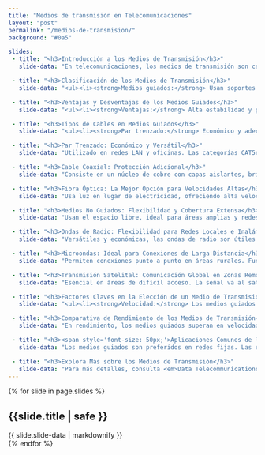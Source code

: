 ```yaml
---
title: "Medios de transmisión en Telecomunicaciones"
layout: "post"
permalink: "/medios-de-transmision/"
background: "#0a5"

slides:
 - title: "<h3>Introducción a los Medios de Transmisión</h3>"
   slide-data: "En telecomunicaciones, los medios de transmisión son canales a través de los cuales se envían datos de un punto a otro. Estos afectan la velocidad, alcance y calidad de la comunicación, y se clasifican en guiados y no guiados."

 - title: "<h3>Clasificación de los Medios de Transmisión</h3>"
   slide-data: "<ul><li><strong>Medios guiados:</strong> Usan soportes físicos como cables, proporcionando estabilidad y reduciendo interferencias.</li><li><strong>Medios no guiados:</strong> Utilizan ondas en el espacio libre (radio o microondas) para flexibilidad y cobertura extensa.</li></ul>"

 - title: "<h3>Ventajas y Desventajas de los Medios Guiados</h3>"
   slide-data: "<ul><li><strong>Ventajas:</strong> Alta estabilidad y protección contra interferencias, ideal para entornos urbanos.</li><li><strong>Desventajas:</strong> Costos de instalación y limitación de movilidad.</li></ul>"

 - title: "<h3>Tipos de Cables en Medios Guiados</h3>"
   slide-data: "<ul><li><strong>Par trenzado:</strong> Económico y adecuado para redes locales.</li><li><strong>Cable coaxial:</strong> Alta resistencia a interferencias, ideal para televisión e Internet de media velocidad.</li><li><strong>Fibra óptica:</strong> Altas velocidades y alcance; preferida en telecomunicaciones y redes de larga distancia.</li></ul>"

 - title: "<h3>Par Trenzado: Económico y Versátil</h3>"
   slide-data: "Utilizado en redes LAN y oficinas. Las categorías CAT5e y CAT6 ofrecen velocidades de hasta 10 Gbps. Aunque puede haber interferencias, sigue siendo común por su bajo costo."

 - title: "<h3>Cable Coaxial: Protección Adicional</h3>"
   slide-data: "Consiste en un núcleo de cobre con capas aislantes, brindando alta resistencia a interferencias y usado en televisión por cable e Internet."

 - title: "<h3>Fibra Óptica: La Mejor Opción para Velocidades Altas</h3>"
   slide-data: "Usa luz en lugar de electricidad, ofreciendo alta velocidad y capacidad a largo alcance. Es inmune a interferencias, pero su costo inicial es alto."

 - title: "<h3>Medios No Guiados: Flexibilidad y Cobertura Extensa</h3>"
   slide-data: "Usan el espacio libre, ideal para áreas amplias y redes móviles. Las ondas de radio y microondas ofrecen cobertura sin necesidad de cables, aunque pueden sufrir interferencias."

 - title: "<h3>Ondas de Radio: Flexibilidad para Redes Locales e Inalámbricas</h3>"
   slide-data: "Versátiles y económicas, las ondas de radio son útiles en redes WiFi y Bluetooth. Ofrecen buena cobertura, pero pueden interferir en entornos con muchos dispositivos."

 - title: "<h3>Microondas: Ideal para Conexiones de Larga Distancia</h3>"
   slide-data: "Permiten conexiones punto a punto en áreas rurales. Funcionan en línea de vista y ofrecen velocidad, aunque su instalación es costosa."

 - title: "<h3>Transmisión Satelital: Comunicación Global en Zonas Remotas</h3>"
   slide-data: "Esencial en áreas de difícil acceso. La señal va al satélite y se retransmite, cubriendo grandes zonas, aunque tiene latencia alta y un costo elevado."

 - title: "<h3>Factores Claves en la Elección de un Medio de Transmisión</h3>"
   slide-data: "<ul><li><strong>Velocidad:</strong> Los medios guiados suelen ofrecer mayor velocidad.</li><li><strong>Distancia:</strong> La fibra y los satélites son eficaces a largas distancias.</li><li><strong>Interferencias:</strong> La fibra es inmune, mientras que las ondas de radio pueden verse afectadas.</li><li><strong>Movilidad:</strong> Los medios no guiados son mejores para aplicaciones móviles.</li></ul>"

 - title: "<h3>Comparativa de Rendimiento de los Medios de Transmisión</h3>"
   slide-data: "En rendimiento, los medios guiados superan en velocidad y confiabilidad. Los no guiados destacan en cobertura y movilidad, útiles para redes móviles y áreas extensas."

 - title: "<h3><span style='font-size: 50px;'>Aplicaciones Comunes de los Medios de Transmisión</span></h3>"
   slide-data: "Los medios guiados son preferidos en redes fijas. Las redes domésticas utilizan ondas de radio, y las áreas remotas se benefician de satélites y microondas."

 - title: "<h3>Explora Más sobre los Medios de Transmisión</h3>"
   slide-data: "Para más detalles, consulta <em>Data Telecommunications</em> para comprender los tipos de medios, sus aplicaciones y cómo optimizar la comunicación en redes de datos."
---
```


{% for slide in page.slides %}                 
<section data-background="{% if slide.image %}{{slide.image}}{% elsif slide.background %}{{slide.background}}{% else %}{{page.background}}{% endif %}">
        <h1>{{slide.title | safe }}</h1>{{ slide.slide-data | markdownify }}
</section>               
{% endfor %}

